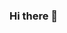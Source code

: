 ### Hi there 👋

<!--
**JosipFX1/JosipFX1** is a ✨ _special_ ✨ repository because its `README.md` (this file) appears on your GitHub profile.

Here are some ideas to get you started:

- 🔭 I’m currently working on Development Server
- 🌱 I’m currently learning Nothing
- 👯 I’m looking to collaborate on Nothing
- 🤔 I’m looking for help with AOI.JS
- 💬 Ask me about coding things
- 📫 How to reach me: JosipFX#4668 on discord
- 😄 Pronouns: HE/HIM
- ⚡ Fun fact: No fun facts
-->
